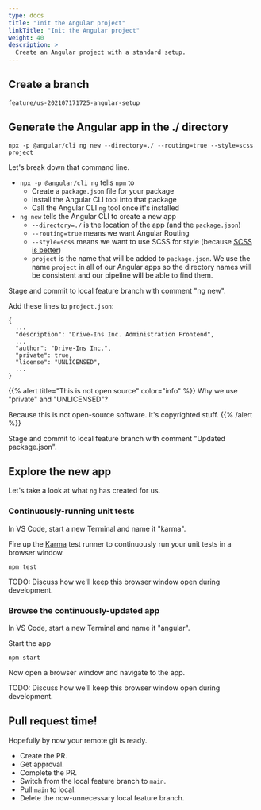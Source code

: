 ```yaml
---
type: docs
title: "Init the Angular project"
linkTitle: "Init the Angular project"
weight: 40
description: >
  Create an Angular project with a standard setup.
---
```



## Create a branch

`feature/us-202107171725-angular-setup`

## Generate the Angular app in the ./ directory

~~~
npx -p @angular/cli ng new --directory=./ --routing=true --style=scss project
~~~

Let's break down that command line.
 - `npx -p @angular/cli ng` tells `npm` to
   - Create a `package.json` file for your package
   - Install the Angular CLI tool into that package
   - Call the Angular CLI `ng` tool once it's installed
 - `ng new` tells the Angular CLI to create a new app
   - `--directory=./` is the location of the app (and the `package.json`)
   -  `--routing=true` means we want Angular Routing
   -  `--style=scss` means we want to use SCSS for style
      (because [SCSS is better](https://www.mugo.ca/Blog/7-benefits-of-using-SASS-over-conventional-CSS))
   -  `project` is the name that will be added to `package.json`.
      We use the name `project` in all of our Angular apps so the directory names will be
      consistent and our pipeline will be able to find them.

Stage and commit to local feature branch with comment "ng new".

Add these lines to `project.json`:

~~~
{
  ...
  "description": "Drive-Ins Inc. Administration Frontend",
  ...
  "author": "Drive-Ins Inc.",
  "private": true,
  "license": "UNLICENSED",
  ...
}
~~~


{{% alert title="This is not open source" color="info" %}}
Why we use "private" and "UNLICENSED"?

Because this is not open-source software. It's copyrighted stuff.
{{% /alert %}}

Stage and commit to local feature branch with comment "Updated package.json".

## Explore the new app

Let's take a look at what `ng` has created for us.

### Continuously-running unit tests

In VS Code, start a new Terminal and name it "karma".

Fire up the [Karma](https://github.com/karma-runner/karma) test runner to continuously
run your unit tests in a browser window.

~~~
npm test
~~~

TODO: Discuss how we'll keep this browser window open during development.

### Browse the continuously-updated app

In VS Code, start a new Terminal and name it "angular".

Start the app

~~~
npm start
~~~

Now open a browser window and navigate to the app.

TODO: Discuss how we'll keep this browser window open during development.

## Pull request time!

Hopefully by now your remote git is ready.
  - Create the PR.
  - Get approval.
  - Complete the PR.
  - Switch from the local feature branch to `main`.
  - Pull `main` to local.
  - Delete the now-unnecessary local feature branch.